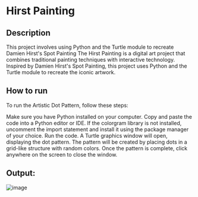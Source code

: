 # Hirst Painting
## Description
This project involves using Python and the Turtle module to recreate Damien Hirst's Spot Painting
The Hirst Painting is a digital art project that combines traditional painting techniques with interactive technology. Inspired by Damien Hirst's Spot Painting, this project uses Python and the Turtle module to recreate the iconic artwork.

## How to run
To run the Artistic Dot Pattern, follow these steps:

Make sure you have Python installed on your computer.
Copy and paste the code into a Python editor or IDE.
If the colorgram library is not installed, uncomment the import statement and install it using the package manager of your choice.
Run the code.
A Turtle graphics window will open, displaying the dot pattern.
The pattern will be created by placing dots in a grid-like structure with random colors.
Once the pattern is complete, click anywhere on the screen to close the window.

## Output: 
![image](https://github.com/sadafahmedd/python_projects/assets/90939272/25c75e3d-7f16-4da2-a6e1-6eb8ce4b1af8)

